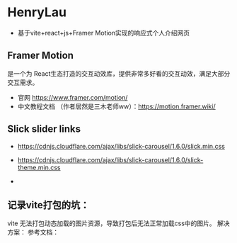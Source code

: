 # HenryLau
- 基于vite+react+js+Framer Motion实现的响应式个人介绍网页

## Framer Motion 
是一个为 React生态打造的交互动效库，提供非常多好看的交互动效，满足大部分交互需求。
- 官网 https://www.framer.com/motion/
- 中文教程文档 （作者居然是三木老师ww）：https://motion.framer.wiki/

## Slick slider links
- https://cdnjs.cloudflare.com/ajax/libs/slick-carousel/1.6.0/slick.min.css

- https://cdnjs.cloudflare.com/ajax/libs/slick-carousel/1.6.0/slick-theme.min.css
- 
## 记录vite打包的坑：
vite 无法打包动态加载的图片资源，导致打包后无法正常加载css中的图片。
解决方案：
参考文档：

